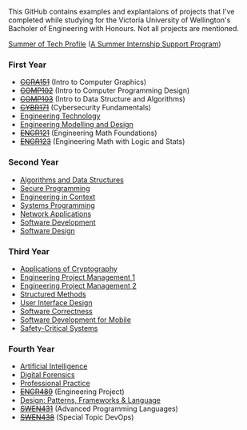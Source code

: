 This GitHub contains examples and explantaions of projects that I've completed while studying for the Victoria University of Wellington's Bacholer of Engineering with Honours. Not all projects are mentioned.

[Summer of Tech Profile](https://github.com/BryonyGatehouse/Summer-of-Tech-Profile-Condensed) ([A Summer Internship Support Program](https://summeroftech.co.nz))

### First Year
- [~~CGRA151~~](https://github.com/BryonyGatehouse/CGRA151) (Intro to Computer Graphics)
- [~~COMP102~~](https://github.com/BryonyGatehouse/COMP102) (Intro to Computer Programming Design)
- [~~COMP103~~](https://github.com/BryonyGatehouse/COMP103) (Intro to Data Structure and Algorithms)
- [~~CYBR171~~](https://github.com/BryonyGatehouse/ENGR101) (Cybersecurity Fundamentals)
- [Engineering Technology](https://github.com/BryonyGatehouse/University-Engineering-Technology)
- [Engineering Modelling and Design](https://github.com/BryonyGatehouse/University-Engineering-Modelling)
- [~~ENGR121~~](https://github.com/BryonyGatehouse/ENGR121) (Engineering Math Foundations)
- [~~ENGR123~~](https://github.com/BryonyGatehouse/ENGR123) (Engineering Math with Logic and Stats)

### Second Year
- [Algorithms and Data Structures](https://github.com/BryonyGatehouse/University-Algorithms-Data)
- [Secure Programming](https://github.com/BryonyGatehouse/University-Secure-Programming)
- [Engineering in Context](https://github.com/BryonyGatehouse/University-Engineering-Context)
- [Systems Programming](https://github.com/BryonyGatehouse/University-Systems-Programming)
- [Network Applications](https://github.com/BryonyGatehouse/University-Network-Applications)
- [Software Development](https://github.com/BryonyGatehouse/University-Software-Development)
- [Software Design](https://github.com/BryonyGatehouse/University-Software-Design)

### Third Year
- [Applications of Cryptography](https://github.com/BryonyGatehouse/University-Application-Cryptography)
- [Engineering Project Management 1](https://github.com/BryonyGatehouse/University-Project-Management)
- [Engineering Project Management 2](https://github.com/BryonyGatehouse/University-Project-Management)
- [Structured Methods](https://github.com/BryonyGatehouse/University-Structured-Methods)
- [User Interface Design](https://github.com/BryonyGatehouse/University-User-Interface-Design)
- [Software Correctness](https://github.com/BryonyGatehouse/University-Software-Correctness)
- [Software Development for Mobile](https://github.com/BryonyGatehouse/University-Mobile)
- [Safety-Critical Systems](https://github.com/BryonyGatehouse/University-Safety-Critical)

### Fourth Year
- [Artificial Intelligence](https://github.com/BryonyGatehouse/University-Artificial-Intelligence)
- [Digital Forensics](https://github.com/BryonyGatehouse/University-Digital-Forensics)
- [Professional Practice](https://github.com/BryonyGatehouse/University-Professional-Practise)
- [~~ENGR489~~](https://github.com/BryonyGatehouse/ENGR489)	(Engineering Project)
- [Design: Patterns, Frameworks & Language](https://github.com/BryonyGatehouse/University-Design-Patterns)
- [~~SWEN431~~](https://github.com/BryonyGatehouse/SWEN431)	(Advanced Programming Languages)
- [~~SWEN438~~](https://github.com/BryonyGatehouse/SWEN438)	(Special Topic DevOps)
